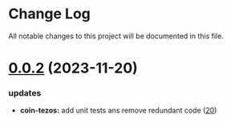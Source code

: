 
# Change Log

All notable changes to this project will be documented in this file.

# [0.0.2](https://github.com/okx/go-wallet-sdk) (2023-11-20)

### updates

- **coin-tezos:** add unit tests ans remove redundant code ([20](https://github.com/okx/go-wallet-sdk/pull/20))
